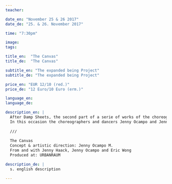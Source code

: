 ```yaml
---
teacher:

date_en: "November 25 & 26 2017"
date_de: "25. & 26. November 2017"

time: "7:30pm"

image: 
tags:

title_en:  "The Canvas"
title_de:  "The Canvas"

subtitle_en: "The expanded being Project"
subtitle_de: "The expanded being Project"

price_en: "EUR 12/10 (red.)"
price_de: "12 Euro/10 Euro (erm.)"

language_en:
language_de:

description_en: |
  After Damp Sheets, the second part of a serie of works of the choreographer Jenny Ocampo under the concept of "The expanded being project" will be release soon again in the space of Urbanraum.   
  In this occasion the choreographers and dancers Jenny Ocampo and Jenny Haack together with the musician Eric Wong are focused on the work with time and silence, exchanging and extending their perceptions into sound and movement.  
  
  ///  
  
  The Canvas  
  Concept & artistic direction: Jenny Ocampo M.  
  From and with Jenny Haack, Jenny Ocampo and Eric Wong  
  Produced at: URBANRAUM

description_de: |
  s. english description

---
```

